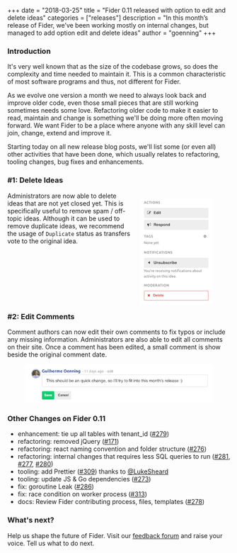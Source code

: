 +++
date = "2018-03-25"
title = "Fider 0.11 released with option to edit and delete ideas"
categories = ["releases"]
description = "In this month’s release of Fider, we’ve been working mostly on internal changes, but managed to add option edit and delete ideas"
author = "goenning"
+++

### Introduction

It's very well known that as the size of the codebase grows, so does the complexity and time needed to maintain it. This is a common characteristic of most software programs and thus, not different for Fider.

As we evolve one version a month we need to always look back and improve older code, even those small pieces that are still working sometimes needs some love. Refactoring older code to make it easier to read, maintain and change is something we'll be doing more often moving forward. We want Fider to be a place where anyone with any skill level can join, change, extend and improve it.

Starting today on all new release blog posts, we'll list some (or even all) other activities that have been done, which usually relates to refactoring, tooling changes, bug fixes and enhancements.

### #1: Delete Ideas

<figure style="float:right;margin-left:20px;">
  <img src="/images/blog/delete-idea-button.png" />
</figure>

Administrators are now able to delete ideas that are not yet closed yet. This is specifically useful to remove spam / off-topic ideas. Although it can be used to remove duplicate ideas, we recommend the usage of `Duplicate` status as transfers vote to the original idea.

<div style="clear:both;" />

### #2: Edit Comments

Comment authors can now edit their own comments to fix typos or include any missing information. Administrators are also able to edit all comments on their site. Once a comment has been edited, a small comment is show beside the original comment date.

<figure>
  <img src="/images/blog/edit-comments.png" />
</figure>

### Other Changes on Fider 0.11

- enhancement: tie up all tables with tenant_id ([#279](https://github.com/getfider/fider/issues/279)) 
- refactoring: removed jQuery ([#171](https://github.com/getfider/fider/issues/171))
- refactoring: react naming convention and folder structure ([#276](https://github.com/getfider/fider/issues/276))
- refactoring: internal changes that requires less SQL queries to run ([#281](https://github.com/getfider/fider/issues/281), [#277](https://github.com/getfider/fider/issues/277), [#280](https://github.com/getfider/fider/issues/280))
- tooling: add Prettier ([#309](https://github.com/getfider/fider/issues/309)) thanks to [@LukeSheard](https://github.com/LukeSheard)
- tooling: update JS & Go dependencies ([#273](https://github.com/getfider/fider/issues/273))
- fix: goroutine Leak ([#286](https://github.com/getfider/fider/issues/286))
- fix: race condition on worker process ([#313](https://github.com/getfider/fider/issues/313))
- docs: Review Fider contributing process, files, templates ([#278](https://github.com/getfider/fider/issues/278))

### What's next?

Help us shape the future of Fider. Visit our [feedback forum](https://feedback.fider.io/) and raise your voice. Tell us what to do next.